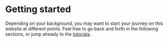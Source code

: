 # Getting started

Depending on your background, you may want to start your journey on this website at different points. Feel free to go back and forth in the following sections, or jump already to the [tutorials](tutorials.md).

```{tableofcontents}
```
